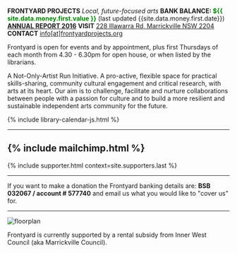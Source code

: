 ---
---

**FRONTYARD PROJECTS** *Local, future-focused arts*
**BANK BALANCE: <span style="color:green">${{ site.data.money.first.value }}</span>** (last updated {{site.data.money.first.date}})
**[ANNUAL REPORT 2016](/20170320_FY_StatementsNotes2016.pdf)**
**VISIT** [228 Illawarra Rd, Marrickville NSW 2204](https://www.google.com.au/maps/place/228+Illawarra+Rd,+Marrickville+NSW+2204/data=!4m2!3m1!1s0x6b12b0643971d4cf:0xfd04759e18342c41?sa=X&ved=0ahUKEwi7wbr6tt_KAhWo26YKHa5iDxkQ8gEIGzAA)
**CONTACT** [info[at]frontyardprojects.org](mailto:info@frontyardprojects.org)

Frontyard is open for events and by appointment, plus first Thursdays of each month from 4.30 - 6.30pm for open house, or when listed by the librarians.

A Not-Only-Artist Run Initiative. A pro-active, flexible space for practical skills-sharing, community cultural engagement and critical research, with arts at its heart. Our aim is to challenge, facilitate and nurture collaborations between people with a passion for culture and to build a more resilient and sustainable independent arts community for the future. 

{% include library-calendar-js.html %}

-------
{% include mailchimp.html %}
------

{% include supporter.html context=site.supporters.last %}

-----

If you want to make a donation the Frontyard banking details are:
**BSB 032067 / account # 577740**
and email us what you would like to "cover us" for.


------

![floorplan](/images/floorplan.jpg)

Frontyard is currently supported by a rental subsidy from Inner West Council (aka Marrickville Council).

